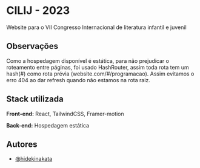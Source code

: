 
# CILIJ - 2023

Website para o VII Congresso Internacional de literatura infantil e juvenil




## Observações

Como a hospedagem disponível é estática, para não prejudicar o roteamento entre páginas, foi usado HashRouter, assim toda rota tem um hash(#) como rota prévia (website.com/#/programacao). Assim evitamos o erro 404 ao dar refresh quando não estamos na rota raiz.
## Stack utilizada

**Front-end:** React, TailwindCSS, Framer-motion

**Back-end:** Hospedagem estática


## Autores

- [@hidekinakata](https://www.github.com/hidekinakata)

